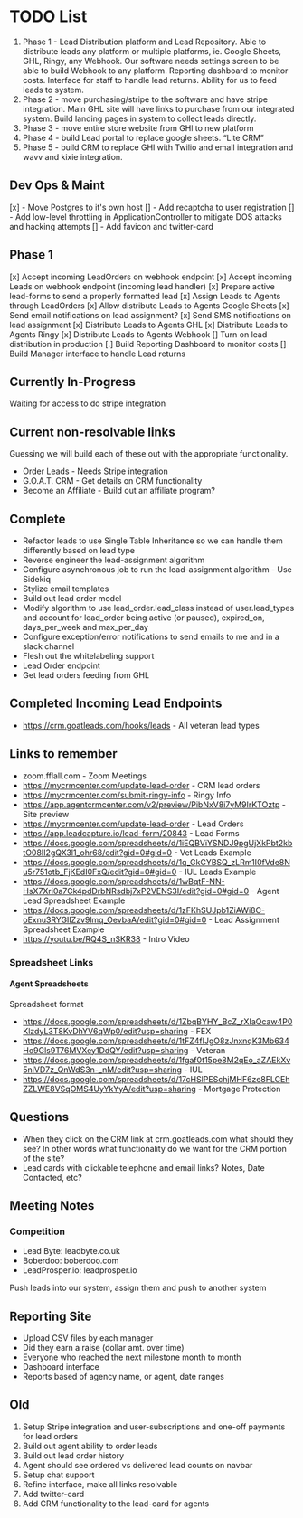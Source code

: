 # TODO List

1. Phase 1 - Lead Distribution platform and Lead Repository. Able to distribute leads any platform or multiple platforms, ie. Google Sheets, GHL, Ringy, any Webhook. Our software needs settings screen to be able to build Webhook to any platform. Reporting dashboard to monitor costs. Interface for staff to handle lead returns. Ability for us to feed leads to system.
2. Phase 2 - move purchasing/stripe to the software and have stripe integration. Main GHL site will have links to purchase from our integrated system. Build landing pages in system to collect leads directly.
3. Phase 3 - move entire store website from GHl to new platform
4. Phase 4 - build Lead portal to replace google sheets. “Lite CRM”
5. Phase 5 - build CRM to replace GHl with Twilio and email integration and wavv and kixie integration.

## Dev Ops & Maint

[x] - Move Postgres to it's own host
[] - Add recaptcha to user registration
[] - Add low-level throttling in ApplicationController to mitigate DOS attacks and hacking attempts
[] - Add favicon and twitter-card

## Phase 1

[x] Accept incoming LeadOrders on webhook endpoint
[x] Accept incoming Leads on webhook endpoint (incoming lead handler)
[x] Prepare active lead-forms to send a properly formatted lead
[x] Assign Leads to Agents through LeadOrders
[x] Allow distribute Leads to Agents Google Sheets
[x] Send email notifications on lead assignment?
[x] Send SMS notifications on lead assignment
[x] Distribute Leads to Agents GHL
[x] Distribute Leads to Agents Ringy
[x] Distribute Leads to Agents Webhook
[] Turn on lead distribution in production
[.] Build Reporting Dashboard to monitor costs
[] Build Manager interface to handle Lead returns



## Currently In-Progress

Waiting for access to do stripe integration

## Current non-resolvable links

Guessing we will build each of these out with the appropriate functionality.

* Order Leads - Needs Stripe integration
* G.O.A.T. CRM - Get details on CRM functionality
* Become an Affiliate - Build out an affiliate program?

## Complete

* Refactor leads to use Single Table Inheritance so we can handle them differently based on lead type
* Reverse engineer the lead-assignment algorithm
* Configure asynchronous job to run the lead-assignment algorithm - Use Sidekiq
* Stylize email templates
* Build out lead order model
* Modify algorithm to use lead_order.lead_class instead of user.lead_types and account for lead_order being active (or paused), expired_on, days_per_week and max_per_day
* Configure exception/error notifications to send emails to me and in a slack channel
* Flesh out the whitelabeling support
* Lead Order endpoint
* Get lead orders feeding from GHL

## Completed Incoming Lead Endpoints

* https://crm.goatleads.com/hooks/leads - All veteran lead types

## Links to remember

* zoom.fflall.com - Zoom Meetings
* https://mycrmcenter.com/update-lead-order - CRM lead orders
* https://mycrmcenter.com/submit-ringy-info - Ringy Info
* https://app.agentcrmcenter.com/v2/preview/PibNxV8i7yM9IrKTOztp - Site preview
* https://mycrmcenter.com/update-lead-order - Lead Orders
* https://app.leadcapture.io/lead-form/20843 - Lead Forms
* https://docs.google.com/spreadsheets/d/1iEQBViYSNDJ9pgUjXkPbt2kbtO08II2gQX3l1_ohr68/edit?gid=0#gid=0 - Vet Leads Example
* https://docs.google.com/spreadsheets/d/1q_GkCYBSQ_zLRm1I0fVde8Nu5r751otb_FjKEdI0FxQ/edit?gid=0#gid=0 - IUL Leads Example
* https://docs.google.com/spreadsheets/d/1wBqtF-NN-HsX7Xri0a7Ck4pdDrbNRsdbj7xP2VENS3I/edit?gid=0#gid=0 - Agent Lead Spreadsheet Example
* https://docs.google.com/spreadsheets/d/1zFKhSUJpb1ZiAWi8C-oExnu3RYGIIZzv9lmq_OevbaA/edit?gid=0#gid=0 - Lead Assignment Spreadsheet Example
* https://youtu.be/RQ4S_nSKR38 - Intro Video

### Spreadsheet Links

#### Agent Spreadsheets

Spreadsheet format

* https://docs.google.com/spreadsheets/d/1ZbqBYHY_BcZ_rXIaQcaw4P0KlzdyL3T8KvDhYV6qWp0/edit?usp=sharing - FEX
* https://docs.google.com/spreadsheets/d/1tFZ4fIJgO8zJnxnqK3Mb634Ho9Gls9T76MVXey1DdQY/edit?usp=sharing - Veteran
* https://docs.google.com/spreadsheets/d/1fgaf0t15pe8M2qEo_aZAEkXv5nlVD7z_QnWdS3n-_nM/edit?usp=sharing - IUL
* https://docs.google.com/spreadsheets/d/17cHSlPESchjMHF6ze8FLCEhZZLWE8VSqOMS4UyYkYyA/edit?usp=sharing - Mortgage Protection

## Questions

* When they click on the CRM link at crm.goatleads.com what should they see? In other words what functionality do we want for the CRM portion of the site?
*   Lead cards with clickable telephone and email links? Notes, Date Contacted, etc?

## Meeting Notes

### Competition

* Lead Byte: leadbyte.co.uk
* Boberdoo: boberdoo.com
* LeadProsper.io: leadprosper.io

Push leads into our system, assign them and push to another system

## Reporting Site

* Upload CSV files by each manager
* Did they earn a raise (dollar amt. over time)
* Everyone who reached the next milestone month to month
* Dashboard interface
* Reports based of agency name, or agent, date ranges

## Old

1. Setup Stripe integration and user-subscriptions and one-off payments for lead orders
2. Build out agent ability to order leads
3. Build out lead order history
4. Agent should see ordered vs delivered lead counts on navbar
5. Setup chat support
6. Refine interface, make all links resolvable
7. Add twitter-card
8. Add CRM functionality to the lead-card for agents

